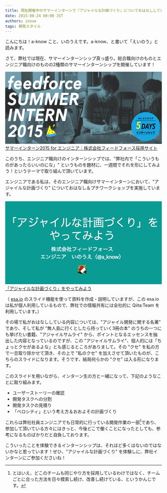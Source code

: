 ```yaml
---
title: 現在開催中のサマーインターンで『アジャイルな計画づくり』についておはなししています
date: 2015-08-24 00:00 JST
authors: inoue
tags: 開発スタイル
---
```


こんにちは！a-know こと、いのうえです。a-know、と書いて「えいのう」と読みます。

さて、弊社では現在、サマーインターンシップ真っ盛り。総合職向けのものとエンジニア職向けのものの2種類のサマーインターンシップを開催しています！


![サマーインターン2015 for エンジニア](/images/2015/08/intern_image.png)
[サマーインターン2015 for エンジニア｜株式会社フィードフォース採用サイト](http://recruit.feedforce.jp/s_intern/2015/)


<!--more-->


このうち、エンジニア職向けのインターンシップでは、"弊社内で「こういうものがあったらいいのにな」" というものを題材に、一週間でそれを形にしてみよう！というテーマで取り組んで頂いています。

エンジニアである私は、そのエンジニア職向けサマーインターンにおいて、"アジャイルな計画づくり" についておはなし＆プチワークショップを実施しています。




![「アジャイルな計画づくり」をやってみよう](/images/2015/08/agile_slide.png)
[「アジャイルな計画づくり」をやってみよう](https://esa-pages.io/p/sharing/871/posts/197/08bd71d0897abd90911e-slides.html#/1)


（ [esa.io](https://esa.io/) のスライド機能を使って資料を作成・説明していますが、この esa.io は私が個人利用しているもので、弊社での情報共有には全社的に Qiita:Team を利用しています。）


その場で私がおはなししている内容については、"アジャイル開発に関する名著" であり、そして私が "無人島に行くとしたら持っていく3冊の本" のうちの一つにも挙げたい書籍、"アジャイルサムライ" から、ポイントとなるエッセンスを抽出した内容となっているのですが、この "アジャイルサムライ"、個人的には「ちょっとクセがあるよな」とも感じるところがありまして。その "クセ" を私の方で一旦取り除かせて頂き、その上で "私のクセ" を加えさせて頂いたものが、こちらのスライドになります。そうです、結局何らかの "クセ" は入る形になります。


このスライドを用いながら、インターン生の方と一緒になって、下記のようなことに取り組みます。


* ユーザーストーリーの確認
* 開発タスクへの分割
* 開発タスクの見積り
* 「ベロシティ」という考え方＆おおよその計画づくり


これらは弊社社員エンジニアでも日常的に行っている開発作業の一部[^1]であり、参加して頂いている方々にはきっと、今後どこで働くことになったとしても、参考になるものばかりだと自負しております。

[^1]: とはいえ、どこのチームも同じやり方を採用しているわけではなく、チームごとに合った方法を日々模索し続け、改善し続けている、というかんじです。



こういったことを体験できるインターンシップは、それほど多くはないのではないかなと思っています！ぜひ、"アジャイルな計画づくり" を体験しに、弊社インターンにご参加くださいね！
